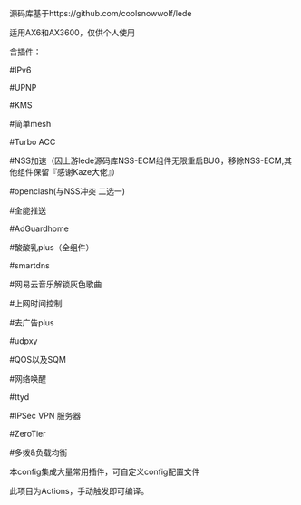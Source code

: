 源码库基于https://github.com/coolsnowwolf/lede

适用AX6和AX3600，仅供个人使用 

含插件：

#IPv6

#UPNP

#KMS

#简单mesh

#Turbo ACC

#NSS加速（因上游lede源码库NSS-ECM组件无限重启BUG，移除NSS-ECM,其他组件保留『感谢Kaze大佬』）

#openclash(与NSS冲突 二选一)

#全能推送

#AdGuardhome

#酸酸乳plus（全组件）

#smartdns

#网易云音乐解锁灰色歌曲

#上网时间控制

#去广告plus

#udpxy

#QOS以及SQM

#网络唤醒

#ttyd

#IPSec VPN 服务器

#ZeroTier

#多拨&负载均衡

本config集成大量常用插件，可自定义config配置文件

此项目为Actions，手动触发即可编译。

